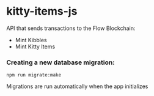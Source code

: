 # kitty-items-js

API that sends transactions to the Flow Blockchain:

- Mint Kibbles
- Mint Kitty Items

### Creating a new database migration:

```shell
npm run migrate:make
```

Migrations are run automatically when the app initializes
